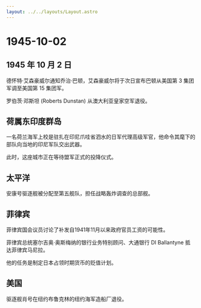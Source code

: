 ```yaml
---
layout: ../../layouts/Layout.astro
---
```


# 1945-10-02

## 1945 年 10 月 2 日

德怀特·艾森豪威尔通知乔治·巴顿，艾森豪威尔将于次日宣布巴顿从美国第 3
集团军调至美国第 15 集团军。

罗伯茨·邓斯坦 (Roberts Dunstan) 从澳大利亚皇家空军退役。

## 荷属东印度群岛

一名荷兰海军上校是驻扎在印尼爪哇省泗水的日军代理高级军官，他命令其麾下的部队向当地的印尼军队交出武器。

此时，这座城市正在等待盟军正式的投降仪式。

## 太平洋

安康号驱逐舰被分配至第五舰队，担任战略轰炸调查的总部舰。

## 菲律宾

菲律宾国会议员讨论了补发自1941年11月以来政府官员工资的可能性。

菲律宾总统塞尔吉奥·奥斯梅纳的银行业务特别顾问、大通银行 DI Ballantyne
抵达菲律宾马尼拉。

他的任务是制定日本占领时期货币的贬值计划。

## 美国

驱逐舰肖号在纽约布鲁克林的纽约海军造船厂退役。